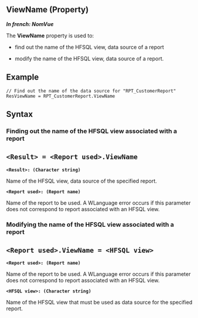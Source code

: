 


## ViewName (Property)

***In french: NomVue***
	



<a name="XUse"></a>
<a name="Use"></a>
<a name="description"></a>
The **ViewName** property is used to:

- find out the name of the HFSQL view, data source of a report

- modify the name of the HFSQL view, data source of a report.









<a name="Example1"></a>
<a name="sample_code"></a>

## Example


```wl
// Find out the name of the data source for "RPT_CustomerReport"
ResViewName = RPT_CustomerReport.ViewName
```

<a name="XSYNTAX"></a>
<a name="SYNTAX1"></a>

## Syntax

### Finding out the name of the HFSQL view associated with a report

`<Result> = <Report used>.ViewName`
---

**`<Result>: (Character string)`**

Name of the HFSQL view, data source of the specified report.

**`<Report used>: (Report name)`**

Name of the report to be used. A WLanguage error occurs if this parameter does not correspond to report associated with an HFSQL view.  


<a name="SYNTAX2"></a>

### Modifying the name of the HFSQL view associated with a report

`<Report used>.ViewName = <HFSQL view>`
---

**`<Report used>: (Report name)`**

Name of the report to be used. A WLanguage error occurs if this parameter does not correspond to report associated with an HFSQL view.

**`<HFSQL view>: (Character string)`**

Name of the HFSQL view that must be used as data source for the specified report.  




